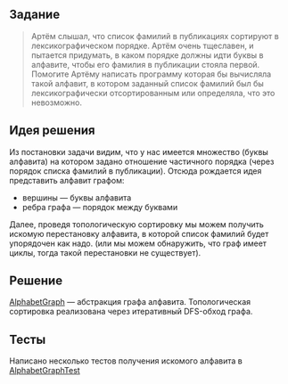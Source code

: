 
## Задание

> Артём слышал, что список фамилий в публикациях сортируют в лексикографическом порядке. Артём очень тщеславен, и пытается придумать, в каком порядке должны идти буквы в алфавите, чтобы его фамилия в публикации стояла первой. Помогите Артёму написать программу которая бы вычисляла такой алфавит, в котором заданный список фамилий был бы лексикографически отсортированным или определяла, что это невозможно.

## Идея решения
Из постановки задачи видим, что у нас имеется множество (буквы алфавита) на котором задано отношение частичного порядка (через порядок списка фамилий в публикации). Отсюда рождается идея представить алфавит графом:  
- вершины — буквы алфавита
- ребра графа — порядок между буквами

Далее, проведя топологическую сортировку мы можем получить искомую перестановку алфавита, в которой список фамилий будет упорядочен как надо. (или мы можем обнаружить, что граф имеет циклы, тогда такой перестановки не существует).

## Решение
[AlphabetGraph](src/alphabet_problem/AlphabetGraph.java) — абстракция графа алфавита. 
Топологическая сортировка реализована через итеративный DFS-обход графа.

## Тесты
Написано несколько тестов получения искомого алфавита в
[AlphabetGraphTest](src/alphabet_problem/AlphabetGraphTest.java)